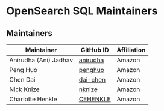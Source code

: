 # OpenSearch SQL Maintainers

## Maintainers

| Maintainer | GitHub ID | Affiliation |
| --------------- | --------- | ----------- |
| Anirudha (Ani) Jadhav | [anirudha](https://github.com/anirudha) | Amazon |
| Peng Huo | [penghuo](https://github.com/penghuo) | Amazon |
| Chen Dai | [dai-chen](https://github.com/dai-chen) | Amazon |
| Nick Knize | [nknize](https://github.com/nknize) | Amazon |
| Charlotte Henkle | [CEHENKLE](https://github.com/CEHENKLE) | Amazon |